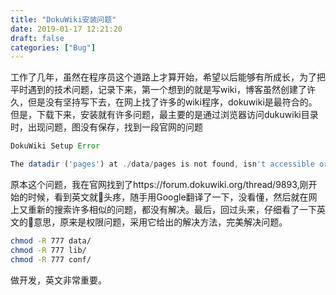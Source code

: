 ```yaml
---
title: "DokuWiki安装问题"
date: 2019-01-17 12:21:20
draft: false
categories: ["Bug"]
---
```


工作了几年，虽然在程序员这个道路上才算开始，希望以后能够有所成长，为了把平时遇到的技术问题，记录下来，第一个想到的就是写wiki，博客虽然创建了许久，但是没有坚持写下去，在网上找了许多的wiki程序，dokuwiki是最符合的。 但是，下载下来，安装就有许多问题，最主要的是通过浏览器访问dukuwiki目录时，出现问题，图没有保存，找到一段官网的问题


``` js
DokuWiki Setup Error

The datadir ('pages') at ./data/pages is not found, isn't accessible or writable. You should check your config and permission settings. Or maybe you want to run the installer?
```

原本这个问题，我在官网找到了https://forum.dokuwiki.org/thread/9893,刚开始的时候，看到英文就头疼，随手用Google翻译了一下，没看懂，然后就在网上又重新的搜索许多相似的问题，都没有解决。最后，回过头来，仔细看了一下英文的意思，原来是权限问题，采用它给出的解决方法，完美解决问题。
``` bash
chmod -R 777 data/
chmod -R 777 lib/
chmod -R 777 conf/
```

做开发，英文非常重要。

